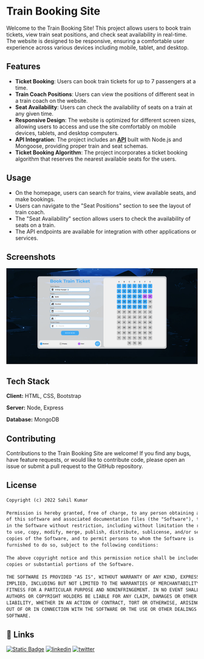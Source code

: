 # Train Booking Site

Welcome to the Train Booking Site! This project allows users to book train tickets, view train seat positions, and check seat availability in real-time. The website is designed to be responsive, ensuring a comfortable user experience across various devices including mobile, tablet, and desktop.



## Features

* **Ticket Booking**: Users can book train tickets for up to 7 passengers at a time.
* **Train Coach Positions**: Users can view the positions of different seat in a train coach on the website.
* **Seat Availability**: Users can check the availability of seats on a train at any given time.
* **Responsive Design**: The website is optimized for different screen sizes, allowing users to access and use the site comfortably on mobile devices, tablets, and desktop computers.
* **API Integration**: The project includes an **[API](https://github.com/Vi-r-us/Train-API)** built with Node.js and Mongoose, providing proper train and seat schemas.
* **Ticket Booking Algorithm**: The project incorporates a ticket booking algorithm that reserves the nearest available seats for the users.

## Usage

* On the homepage, users can search for trains, view available seats, and make bookings.
* Users can navigate to the "Seat Positions" section to see the layout of train coach.
* The "Seat Availability" section allows users to check the availability of seats on a train.
* The API endpoints are available for integration with other applications or services.
## Screenshots

![App Screenshot](https://raw.githubusercontent.com/Vi-r-us/Train-WebApp/master/screeshots/Screenshot%202023-06-30%20172506.png)


## Tech Stack

**Client:** HTML, CSS, Bootstrap

**Server:** Node, Express

**Database:** MongoDB 




## Contributing

Contributions to the Train Booking Site are welcome! If you find any bugs, have feature requests, or would like to contribute code, please open an issue or submit a pull request to the GitHub repository.


## License
```xml
Copyright (c) 2022 Sahil Kumar

Permission is hereby granted, free of charge, to any person obtaining a copy
of this software and associated documentation files (the "Software"), to deal
in the Software without restriction, including without limitation the rights
to use, copy, modify, merge, publish, distribute, sublicense, and/or sell
copies of the Software, and to permit persons to whom the Software is
furnished to do so, subject to the following conditions:

The above copyright notice and this permission notice shall be included in all
copies or substantial portions of the Software.

THE SOFTWARE IS PROVIDED "AS IS", WITHOUT WARRANTY OF ANY KIND, EXPRESS OR
IMPLIED, INCLUDING BUT NOT LIMITED TO THE WARRANTIES OF MERCHANTABILITY,
FITNESS FOR A PARTICULAR PURPOSE AND NONINFRINGEMENT. IN NO EVENT SHALL THE
AUTHORS OR COPYRIGHT HOLDERS BE LIABLE FOR ANY CLAIM, DAMAGES OR OTHER
LIABILITY, WHETHER IN AN ACTION OF CONTRACT, TORT OR OTHERWISE, ARISING FROM,
OUT OF OR IN CONNECTION WITH THE SOFTWARE OR THE USE OR OTHER DEALINGS IN THE
SOFTWARE.
```


## 🔗 Links
[![Static Badge](https://img.shields.io/badge/Leetcode-black?style=for-the-badge&logo=leetcode)](https://leetcode.com/Sahil_K/)
[![linkedin](https://img.shields.io/badge/linkedin-0A66C2?style=for-the-badge&logo=linkedin&logoColor=white)](https://www.linkedin.com/in/sahil-kumar-2301/)
[![twitter](https://img.shields.io/badge/twitter-1DA1F2?style=for-the-badge&logo=twitter&logoColor=white)](https://twitter.com/)

